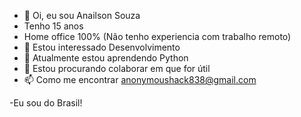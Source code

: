 - 👋 Oi, eu sou Anailson Souza
- Tenho 15 anos
- Home office 100% (Não tenho experiencia com trabalho remoto)
- 👀 Estou interessado Desenvolvimento
- 🌱 Atualmente estou aprendendo Python
- 💞️ Estou procurando colaborar em que for útil
- 📫 Como me encontrar anonymoushack838@gmail.com

-Eu sou do Brasil!
